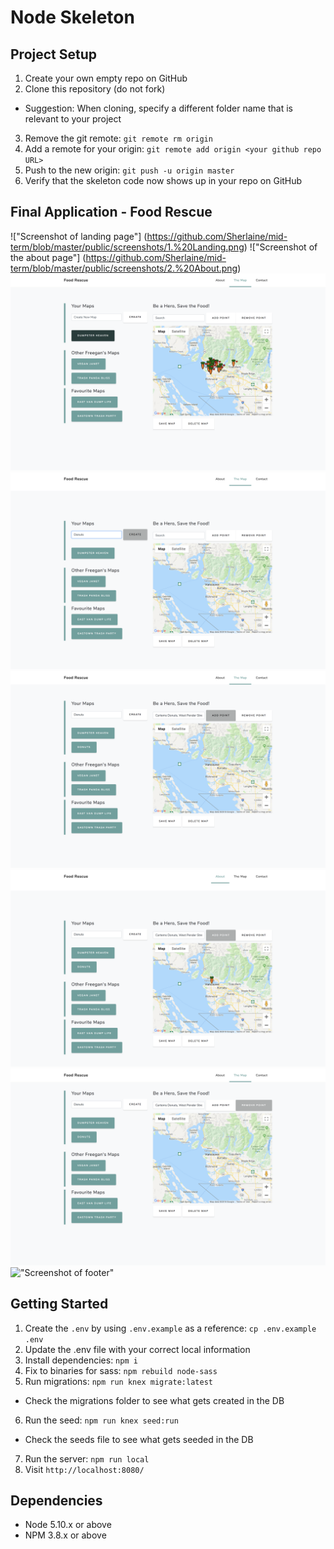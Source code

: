 # Node Skeleton

## Project Setup

1. Create your own empty repo on GitHub
2. Clone this repository (do not fork)
  - Suggestion: When cloning, specify a different folder name that is relevant to your project
3. Remove the git remote: `git remote rm origin`
4. Add a remote for your origin: `git remote add origin <your github repo URL>`
5. Push to the new origin: `git push -u origin master`
6. Verify that the skeleton code now shows up in your repo on GitHub

## Final Application - Food Rescue 
!["Screenshot of landing page"] (https://github.com/Sherlaine/mid-term/blob/master/public/screenshots/1.%20Landing.png)
!["Screenshot of the about page"] (https://github.com/Sherlaine/mid-term/blob/master/public/screenshots/2.%20About.png)
!["Screenshot of markers connected to the database"](https://github.com/Sherlaine/mid-term/blob/master/public/screenshots/3.%20List%20connected%20to%20Database.png)
!["Screenshot of create new list"](https://github.com/Sherlaine/mid-term/blob/master/public/screenshots/4.%20Create%20New%20List.png)
!["Screenshot of add point on list"](https://github.com/Sherlaine/mid-term/blob/master/public/screenshots/5.%20Add%20point%20on%20list.png)
!["Screenshot of point added on list"](https://github.com/Sherlaine/mid-term/blob/master/public/screenshots/6.%20Point%20Added%20on%20list.png)
!["Screenshot of delete point on list"](https://github.com/Sherlaine/mid-term/blob/master/public/screenshots/7.%20Delete%20point%20on%20list.png)
!["Screenshot of footer"](https://github.com/Sherlaine/mid-term/blob/master/public/screenshots/8.Footer.png)

## Getting Started

1. Create the `.env` by using `.env.example` as a reference: `cp .env.example .env`
2. Update the .env file with your correct local information
3. Install dependencies: `npm i`
4. Fix to binaries for sass: `npm rebuild node-sass`
5. Run migrations: `npm run knex migrate:latest`
  - Check the migrations folder to see what gets created in the DB
6. Run the seed: `npm run knex seed:run`
  - Check the seeds file to see what gets seeded in the DB
7. Run the server: `npm run local`
8. Visit `http://localhost:8080/`

## Dependencies

- Node 5.10.x or above
- NPM 3.8.x or above
